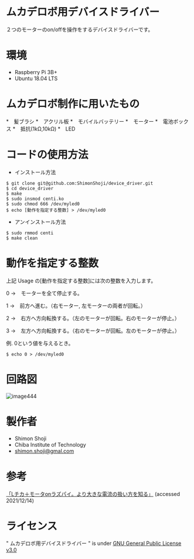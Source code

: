 # ムカデロボ用デバイスドライバー

２つのモーターのon/offを操作をするデバイスドライバーです。

# 環境

* Raspberry Pi 3B+
* Ubuntu 18.04 LTS

# ムカデロボ制作に用いたもの
*　髪ブラシ
*　アクリル板
*　モバイルバッテリー
*　モーター
*　電池ボックス
*　抵抗(1kΩ,10kΩ)
*　LED

# コードの使用方法

* インストール方法

```
$ git clone git@github.com:ShimonShoji/device_driver.git
$ cd device_driver
$ make
$ sudo insmod centi.ko
$ sudo chmod 666 /dev/myled0
$ echo [動作を指定する整数] > /dev/myled0
```

* アンインストール方法
```
$ sudo rmmod centi
$ make clean
```

# 動作を指定する整数

上記 Usage の[動作を指定する整数]には次の整数を入力します。

0 →　モーターを全て停止する。

1 →　前方へ進む。（右モーター, 左モーターの両者が回転。）

2 →　右方へ方向転換する。（左のモーターが回転。右のモーターが停止。）

3 →　左方へ方向転換する。（右のモーターが回転。左のモーターが停止。）


例. 0という値を与えるとき。
```
$ echo 0 > /dev/myled0
```

# 回路図
![image444](https://user-images.githubusercontent.com/92902614/146210025-520e54f3-fea3-46bc-ab7c-86ba330e26cf.jpeg)


# 製作者

* Shimon Shoji
* Chiba Institute of Technology
* shimon.shoji@gmal.com


# 参考
[「Lチカ＋モータonラズパイ。より大きな電流の扱い方を知る」](https://deviceplus.jp/hobby/raspberrypi_i02/)
(accessed 2021/12/14)


# ライセンス
" ムカデロボ用デバイスドライバー " is under [GNU General Public License v3.0](https://github.com/ShimonShoji/device_driver/blob/main/COPYING)
